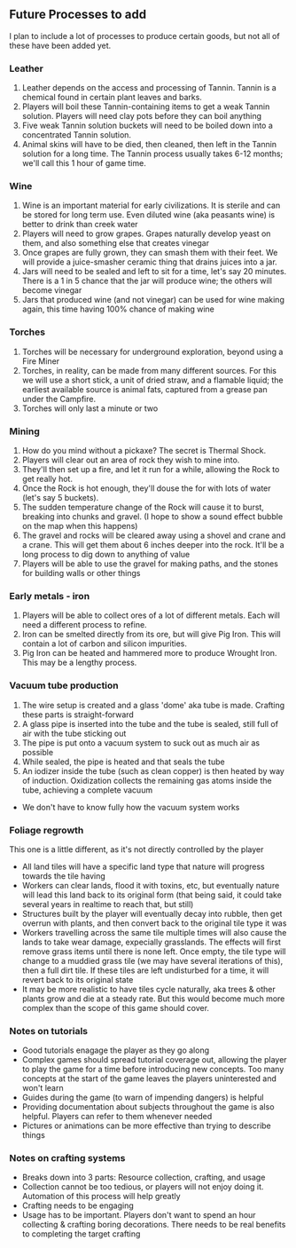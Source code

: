 ## Future Processes to add

I plan to include a lot of processes to produce certain goods, but not all of these have been added yet.

### Leather

1.  Leather depends on the access and processing of Tannin. Tannin is a chemical found in certain plant leaves and barks.
2.  Players will boil these Tannin-containing items to get a weak Tannin solution. Players will need clay pots before they can boil anything
3.  Five weak Tannin solution buckets will need to be boiled down into a concentrated Tannin solution.
4.  Animal skins will have to be died, then cleaned, then left in the Tannin solution for a long time. The Tannin process usually takes 6-12 months; we'll call this 1 hour of game time.

### Wine

1.  Wine is an important material for early civilizations. It is sterile and can be stored for long term use. Even diluted wine (aka peasants wine) is better to drink than creek water
2.  Players will need to grow grapes. Grapes naturally develop yeast on them, and also something else that creates vinegar
3.  Once grapes are fully grown, they can smash them with their feet. We will provide a juice-smasher ceramic thing that drains juices into a jar.
4.  Jars will need to be sealed and left to sit for a time, let's say 20 minutes. There is a 1 in 5 chance that the jar will produce wine; the others will become vinegar
5.  Jars that produced wine (and not vinegar) can be used for wine making again, this time having 100% chance of making wine

### Torches

1.  Torches will be necessary for underground exploration, beyond using a Fire Miner
2.  Torches, in reality, can be made from many different sources. For this we will use a short stick, a unit of dried straw, and a flamable liquid; the earliest available source is animal fats, captured from a grease pan under the Campfire.
3.  Torches will only last a minute or two

### Mining

1.  How do you mind without a pickaxe? The secret is Thermal Shock.
2.  Players will clear out an area of rock they wish to mine into.
3.  They'll then set up a fire, and let it run for a while, allowing the Rock to get really hot.
4.  Once the Rock is hot enough, they'll douse the for with lots of water (let's say 5 buckets).
5.  The sudden temperature change of the Rock will cause it to burst, breaking into chunks and gravel. (I hope to show a sound effect bubble on the map when this happens)
6.  The gravel and rocks will be cleared away using a shovel and crane and a crane. This will get them about 6 inches deeper into the rock. It'll be a long process to dig down to anything of value
7.  Players will be able to use the gravel for making paths, and the stones for building walls or other things

### Early metals - iron

1.  Players will be able to collect ores of a lot of different metals. Each will need a different process to refine.
2.  Iron can be smelted directly from its ore, but will give Pig Iron. This will contain a lot of carbon and silicon impurities.
3.  Pig Iron can be heated and hammered more to produce Wrought Iron. This may be a lengthy process.

### Vacuum tube production

1.  The wire setup is created and a glass 'dome' aka tube is made. Crafting these parts is straight-forward
2.  A glass pipe is inserted into the tube and the tube is sealed, still full of air with the tube sticking out
3.  The pipe is put onto a vacuum system to suck out as much air as possible
4.  While sealed, the pipe is heated and that seals the tube
5.  An iodizer inside the tube (such as clean copper) is then heated by way of induction. Oxidization collects the remaining gas atoms inside the tube, achieving a complete vacuum

-   We don't have to know fully how the vacuum system works

### Foliage regrowth

This one is a little different, as it's not directly controlled by the player

-   All land tiles will have a specific land type that nature will progress towards the tile having
-   Workers can clear lands, flood it with toxins, etc, but eventually nature will lead this land back to its original form (that being said, it could take several years in realtime to reach that, but still)
-   Structures built by the player will eventually decay into rubble, then get overrun with plants, and then convert back to the original tile type it was
-   Workers travelling across the same tile multiple times will also cause the lands to take wear damage, expecially grasslands. The effects will first remove grass items until there is none left. Once empty, the tile type will change to a muddied grass tile (we may have several iterations of this), then a full dirt tile. If these tiles are left undisturbed for a time, it will revert back to its original state
-   It may be more realistic to have tiles cycle naturally, aka trees & other plants grow and die at a steady rate. But this would become much more complex than the scope of this game should cover.

### Notes on tutorials

-   Good tutorials enagage the player as they go along
-   Complex games should spread tutorial coverage out, allowing the player to play the game for a time before introducing new concepts. Too many concepts at the start of the game leaves the players uninterested and won't learn
-   Guides during the game (to warn of impending dangers) is helpful
-   Providing documentation about subjects throughout the game is also helpful. Players can refer to them whenever needed
-   Pictures or animations can be more effective than trying to describe things

### Notes on crafting systems

-   Breaks down into 3 parts: Resource collection, crafting, and usage
-   Collection cannot be too tedious, or players will not enjoy doing it. Automation of this process will help greatly
-   Crafting needs to be engaging
-   Usage has to be important. Players don't want to spend an hour collecting & crafting boring decorations. There needs to be real benefits to completing the target crafting
